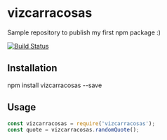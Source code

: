 # vizcarracosas
Sample repository to publish my first npm package :)

[![Build Status](https://travis-ci.org/luigidgt/vizcarracosas.svg?branch=main)](https://travis-ci.org/luigidgt/vizcarracosas)

## Installation
npm install vizcarracosas --save

## Usage
```javascript
const vizcarracosas = require('vizcarracosas');
const quote = vizcarracosas.randomQuote();

